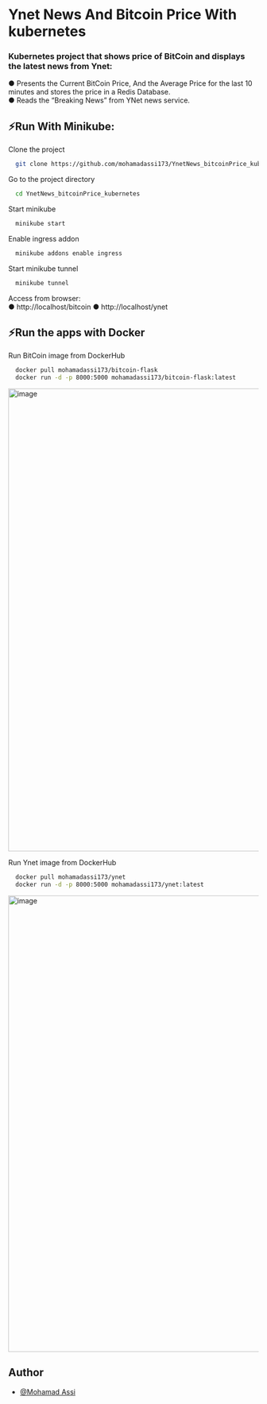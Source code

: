 # Ynet News And Bitcoin Price With kubernetes

### Kubernetes project that shows price of BitCoin and displays the latest news from Ynet:    
● Presents the Current BitCoin Price, And the Average Price for the last 10 minutes and stores the price in a Redis Database.  
● Reads the “Breaking News” from YNet news service.  
  

## ⚡Run With Minikube:

Clone the project

```bash
  git clone https://github.com/mohamadassi173/YnetNews_bitcoinPrice_kubernetes.git
```

Go to the project directory

```bash
  cd YnetNews_bitcoinPrice_kubernetes
```

Start minikube

```bash
  minikube start
```

Enable ingress addon

```bash
  minikube addons enable ingress
```

Start minikube tunnel

```bash
  minikube tunnel
```

Access from browser:  
● http://localhost/bitcoin
● http://localhost/ynet  

## ⚡Run the apps with Docker

Run BitCoin image from DockerHub

```bash
  docker pull mohamadassi173/bitcoin-flask
  docker run -d -p 8000:5000 mohamadassi173/bitcoin-flask:latest
```
<img width="932" alt="image" src="https://user-images.githubusercontent.com/57872327/177643708-e471383c-7a00-4601-9f9b-4986d45e87ad.png">

  
Run Ynet image from DockerHub

```bash
  docker pull mohamadassi173/ynet
  docker run -d -p 8000:5000 mohamadassi173/ynet:latest
```
<img width="919" alt="image" src="https://user-images.githubusercontent.com/57872327/180656827-beb39b46-b3b9-4d8c-9f39-88885457f50f.png">

## Author

- [@Mohamad Assi](https://github.com/mohamadassi173)


